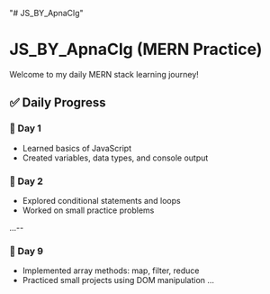 "# JS_BY_ApnaClg" 
# JS_BY_ApnaClg (MERN Practice)

Welcome to my daily MERN stack learning journey!

## ✅ Daily Progress

### 📅 Day 1
- Learned basics of JavaScript
- Created variables, data types, and console output

### 📅 Day 2
- Explored conditional statements and loops
- Worked on small practice problems

...--

### 📅 Day 9
- Implemented array methods: map, filter, reduce
- Practiced small projects using DOM manipulation
...

